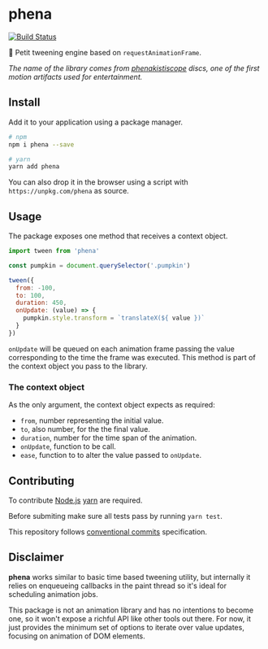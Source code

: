 # phena

[![Build Status](https://travis-ci.org/jeremenichelli/phena.svg?branch=master)](https://travis-ci.org/jeremenichelli/phena)

🧸 Petit tweening engine based on `requestAnimationFrame`.

_The name of the library comes from [phenakistiscope](https://en.wikipedia.org/wiki/Phenakistiscope) discs, one of the first motion artifacts used for entertainment._

## Install

Add it to your application using a package manager.

```sh
# npm
npm i phena --save

# yarn
yarn add phena
```

You can also drop it in the browser using a script with `https://unpkg.com/phena` as source.

## Usage

The package exposes one method that receives a context object.

```js
import tween from 'phena'

const pumpkin = document.querySelector('.pumpkin')

tween({
  from: -100,
  to: 100,
  duration: 450,
  onUpdate: (value) => {
    pumpkin.style.transform = `translateX(${ value })`
  }
})
```

`onUpdate` will be queued on each animation frame passing the value corresponding to the time the frame was executed. This method is part of the context object you pass to the library.

### The context object

As the only argument, the context object expects as required:
 
  - `from`, number representing the initial value.
  - `to`, also number, for the the final value.
  - `duration`, number for the time span of the animation.
  - `onUpdate`, function to be call.
  - `ease`, function to to alter the value passed to `onUpdate`.

## Contributing

To contribute [Node.js](//nodejs.org) [yarn](//yarnpkg.com) are required.

Before submiting make sure all tests pass by running `yarn test`.

This repository follows [conventional commits](//www.conventionalcommits.org) specification.

## Disclaimer

**phena** works similar to basic time based tweening utility, but internally it relies on enqueueing callbacks in the paint thread so it's ideal for scheduling animation jobs.

This package is not an animation library and has no intentions to become one, so it won't expose a richful API like other tools out there. For now, it just provides the minimum set of options to iterate over value updates, focusing on animation of DOM elements.

